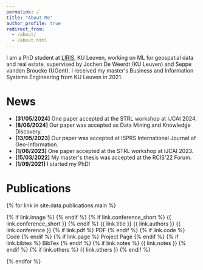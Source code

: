 ```yaml
---
permalink: /
title: "About Me"
author_profile: true
redirect_from: 
  - /about/
  - /about.html
---
```


I am a PhD student at [LIRIS](https://feb.kuleuven.be/research/decision-sciences-and-information-management/liris), KU Leuven, working on ML for geospatial data and real estate, supervised by Jochen De Weerdt (KU Leuven) and Seppe vanden Broucke (UGent). I received my master's Business and Information Systems Engineering from KU Leuven in 2021. 

News
======
* **[31/05/2024]** One paper accepted at the STRL workshop at IJCAI 2024.
* **[8/06/2024]** Our paper was accepted as Data Mining and Knowledge Discovery.
* **[13/05/2023]** Our paper was accepted at ISPRS International Journal of Geo-Information.
* **[1/06/2023]** One paper accepted at the STRL workshop at IJCAI 2023.
* **[15/03/2022]** My master's thesis was accepted at the RCIS'22 Forum.
* **[1/09/2021]** I started my PhD!

Publications
======
{% for link in site.data.publications.main %}

{% if link.image %}   {% endif %} {% if link.conference_short %} {{ link.conference_short }} {% endif %}
{{ link.title }}
{{ link.authors }}
{{ link.conference }}
{% if link.pdf %} PDF {% endif %} {% if link.code %} Code {% endif %} {% if link.page %} Project Page {% endif %} {% if link.bibtex %} BibTex {% endif %} {% if link.notes %} {{ link.notes }} {% endif %} {% if link.others %} {{ link.others }} {% endif %}

{% endfor %}
